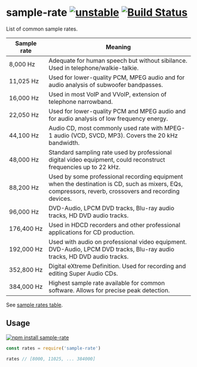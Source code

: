# sample-rate  [![unstable](https://img.shields.io/badge/stability-unstable-green.svg)](http://github.com/badges/stability-badges) [![Build Status](https://img.shields.io/travis/audiojs/sample-rate.svg)](https://travis-ci.org/audiojs/sample-rate)

List of common sample rates.

| Sample rate | Meaning |
|---|---|
| 8,000&nbsp;Hz | Adequate for human speech but without sibilance. Used in telephone/walkie-talkie. |
| 11,025&nbsp;Hz | Used for lower-quality PCM, MPEG audio and for audio analysis of subwoofer bandpasses. |
| 16,000&nbsp;Hz | Used in most VoIP and VVoIP, extension of telephone narrowband. |
| 22,050&nbsp;Hz | Used for lower-quality PCM and MPEG audio and for audio analysis of low frequency energy. |
| 44,100&nbsp;Hz | Audio CD, most commonly used rate with MPEG-1 audio (VCD, SVCD, MP3). Covers the 20 kHz bandwidth. |
| 48,000&nbsp;Hz | Standard sampling rate used by professional digital video equipment, could reconstruct frequencies up to 22 kHz. |
| 88,200&nbsp;Hz | Used by some professional recording equipment when the destination is CD, such as mixers, EQs, compressors, reverb, crossovers and recording devices. |
| 96,000&nbsp;Hz | DVD-Audio, LPCM DVD tracks, Blu-ray audio tracks, HD DVD audio tracks. |
| 176,400&nbsp;Hz | Used in HDCD recorders and other professional applications for CD production. |
| 192,000&nbsp;Hz | Used with audio on professional video equipment. DVD-Audio, LPCM DVD tracks, Blu-ray audio tracks, HD DVD audio tracks. |
| 352,800&nbsp;Hz | 	Digital eXtreme Definition. Used for recording and editing Super Audio CDs. |
| 384,000&nbsp;Hz | Highest sample rate available for common software. Allows for precise peak detection. |

See [sample rates table](https://en.wikipedia.org/wiki/Sampling_(signal_processing)).


## Usage

[![npm install sample-rate](https://nodei.co/npm/sample-rate.png?mini=true)](https://npmjs.org/package/sample-rate/)


```js
const rates = require('sample-rate')

rates // [8000, 11025, ... 384000]
```
